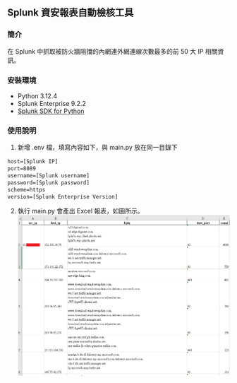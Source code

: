 ## Splunk 資安報表自動檢核工具
### 簡介
在 Splunk 中抓取被防火牆阻擋的內網連外網連線次數最多的前 50 大 IP 相關資訊。

### 安裝環境
- Python 3.12.4
- Splunk Enterprise 9.2.2
- [Splunk SDK for Python](https://pypi.org/project/splunk-sdk/)
### 使用說明
1. 新增 .env 檔，填寫內容如下，與 main.py 放在同一目錄下
```
host=[Splunk IP]
port=8089
username=[Splunk username]
password=[Splunk password]
scheme=https
version=[Splunk Enterprise Version]
```
2. 執行 main.py 會產出 Excel 報表，如圖所示。
![report.png](/report.png)